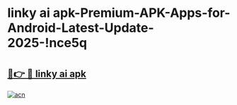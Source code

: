 # linky ai apk-Premium-APK-Apps-for-Android-Latest-Update-2025-!nce5q

# <h2><a href="https://googleone.com">🔗👉 🔴 linky ai apk</a></h2>

[![acn](https://github.com/user-attachments/assets/0f9c940e-d8b0-45ae-aac7-cd30a18b3e1c)](https://googleone.com)

